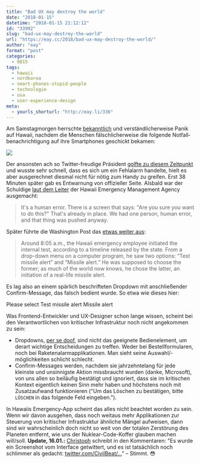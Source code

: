 ```yaml
---
title: "Bad UX may destroy the world"
date: "2018-01-15"
datetime: "2018-01-15 21:12:12"
id: "33992"
slug: "bad-ux-may-destroy-the-world"
url: "https://eay.cc/2018/bad-ux-may-destroy-the-world/"
author: "eay"
format: "post"
categories:
  - 0815
tags:
  - hawaii
  - nordkorea
  - smart-phones-stupid-people
  - technologie
  - usa
  - user-experience-design
meta:
  - yourls_shorturl: "http://eay.li/336"
---
```


Am Samstagmorgen herrschte [bekanntlich](http://www.spiegel.de/panorama/gesellschaft/hawaii-38-minuten-todesangst-wegen-raketen-fehlalarm-a-1187822.html) und verständlicherweise Panik auf Hawaii, nachdem die Menschen fälschlicherweise die folgende Notfall­benachrichtigung auf ihre Smartphones geschickt bekamen:

![](https://eay.cc/uploads/2018/emergency-alert.jpg)

Der ansonsten ach so Twitter-freudige Präsident [golfte zu diesem Zeitpunkt](https://www.huffingtonpost.com/entry/trump-golf-hawaii-missile-alarm_us_5a5a9201e4b04f3c55a32242) und wusste sehr schnell, dass es sich um ein Fehlalarm handelte, hielt es aber ausge­rechnet diesmal nicht für nötig zum Handy zu greifen. Erst 38 Minuten später gab es Ent­warnung von offizieller Seite. Alsbald war der Schuldige [laut dem Leiter](https://twitter.com/CBCNews/status/952563892571566080) der Hawaii Emergency Management Agency ausgemacht:

> It's a human error. There is a screen that says: "Are you sure you want to do this?" That's already in place. We had one person, human error, and that thing was pushed anyway.

Später führte die Washington Post das [etwas weiter aus](https://www.washingtonpost.com/news/post-nation/wp/2018/01/14/hawaii-missile-alert-how-one-employee-pushed-the-wrong-button-and-caused-a-wave-of-panic/):

> Around 8:05 a.m., the Hawaii emergency employee initiated the internal test, according to a timeline released by the state. From a drop-down menu on a computer program, he saw two options: “Test missile alert” and “Missile alert.” He was supposed to choose the former; as much of the world now knows, he chose the latter, an initiation of a real-life missile alert.

Es lag also an einem spärlich beschrifteten Dropdown mit anschließender Confirm-Message, das falsch bedient wurde. So etwa wie dieses hier:

<script>var confirmMissileAlert=function(){window.confirm("Are you sure you want to do this?")&&alert("Sending missile alert...")},sendTestAlert=function(){window.confirm("Are you sure you want to do this?")&&alert("Sending test missile alert...")},missileSelection=function(e){"1"===e.value?sendTestAlert():"2"===e.value&&confirmMissileAlert()};</script>

Please select Test missile alert Missile alert

Was Frontend-Entwickler und UX-Designer schon lange wissen, scheint bei den Verantwortlichen von kritischer Infrastruktur noch nicht angekommen zu sein:

- Dropdowns, [per se doof](https://eay.cc/2016/you-know-what-fuck-drop-downs/), sind nicht das geeignete Bedienelement, um derart wichtige Entscheidungen zu treffen. Weder bei Bestellformularen, noch bei Raketenalarm­applikationen. Man sieht seine Auswahl/-möglichkeiten schlicht schlecht.
- Confirm-Messages werden, nachdem sie jahrzehntelang für jede kleinste und unsinnigste Aktion missbraucht wurden (danke, Microsoft), von uns allen so beiläufig bestätigt und ignoriert, dass sie im kritischen Kontext eigentlich keinen Sinn mehr haben und höchstens noch mit Zusatzaufwand funktionieren ("Um das Löschen zu bestätigen, bitte `LÖSCHEN` in das folgende Feld eingeben.").

In Hawaiis Emergency-App scheint das alles nicht beachtet worden zu sein. Wenn wir davon ausgehen, dass noch weitaus mehr Applikationen zur Steuerung von kritischer Infrastruktur ähnliche Mängel aufweisen, dann sind wir wahrscheinlich doch nicht so weit von der totalen Zerstörung des Planeten entfernt, wie uns der Nuklear-Code-Koffer glauben machen will/soll. **Update, 16.01.:** [Christoph](https://christophboecken.de/) schreibt in den Kommentaren: "Es wurde ein Screenshot vom Interface getwittert, und es ist tatsächlich noch schlimmer als gedacht: [twitter.com/CivilBeat/...](https://twitter.com/CivilBeat/status/953127542050795520)" – Stimmt. 😳
